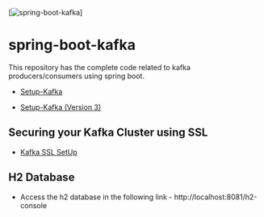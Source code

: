 [![spring-boot-kafka](https://github.com/Bayvao/spring-boot-kafka/workflows/Build/badge.svg)]
# spring-boot-kafka

This repository has the complete code related to kafka producers/consumers using spring boot.



- [Setup-Kafka](https://github.com/Bayvao/spring-boot-kafka/blob/master/Setup_Kafka.md)

- [Setup-Kafka (Version 3)](https://github.com/Bayvao/spring-boot-kafka/blob/master/Setup_Kafka_3.xx.md)

## Securing your Kafka Cluster using SSL

- [Kafka SSL SetUp](https://github.com/Bayvao/spring-boot-kafka/blob/master/Kafka_Security.md)

## H2 Database

- Access the h2 database in the following link - http://localhost:8081/h2-console

